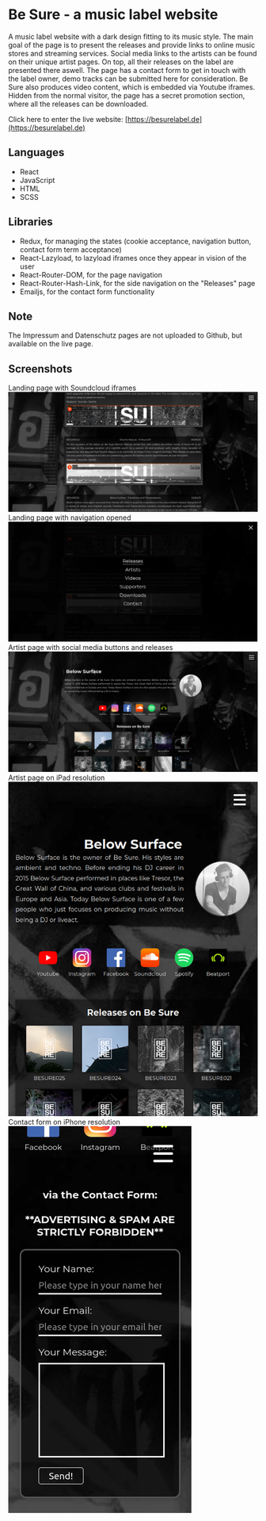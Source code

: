 
# Be Sure - a music label website
A music label website with a dark design fitting to its music style. The main goal of the page is to present the releases and provide links to online music stores and streaming services. Social media links to the artists can be found on their unique artist pages. On top, all their releases on the label are presented there aswell. The page has a contact form to get in touch with the label owner, demo tracks can be submitted here for consideration. Be Sure also produces video content, which is embedded via Youtube iframes. Hidden from the normal visitor, the page has a secret promotion section, where all the releases can be downloaded. 

Click here to enter the live website: [https://besurelabel.de](https://besurelabel.de)

## Languages
- React
- JavaScript
- HTML
- SCSS

## Libraries
- Redux, for managing the states (cookie acceptance, navigation button, contact form term acceptance)
- React-Lazyload, to lazyload iframes once they appear in vision of the user
- React-Router-DOM, for the page navigation
- React-Router-Hash-Link, for the side navigation on the "Releases" page
- Emailjs, for the contact form functionality

## Note
The Impressum and Datenschutz pages are not uploaded to Github, but available on the live page.

## Screenshots
Landing page with Soundcloud iframes
![Landing page with Soundcloud iframes](screenshots/besure-react1.png)
Landing page with navigation opened
![Landing page with navigation opened](screenshots/besure-react2.png)
Artist page with social media buttons and releases
![Artist page with social media buttons and releases](screenshots/besure-react3.png)
Artist page on iPad resolution
![Artist page on iPad resolution](screenshots/besure-react4.png)
Contact form on iPhone resolution
![Contact form on iPhone resolution](screenshots/besure-react5.png)